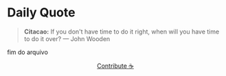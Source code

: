 # Daily Quote

> **Citacao:** If you don't have time to do it right, when will you have time to do it over? — John Wooden

fim do arquivo

<watermark-footer>
<p align="center">
  <a href="https://github.com/ruisuan/ruisuan/blob/main/contribute.md">Contribute ☕</a>
</p>
</watermark-footer>
